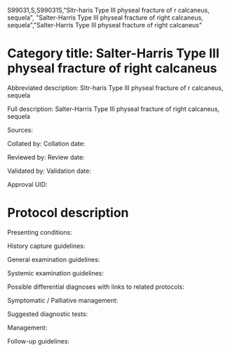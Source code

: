 S99031,S,S99031S,"Sltr-haris Type III physeal fracture of r calcaneus, sequela", "Salter-Harris Type III physeal fracture of right calcaneus, sequela","Salter-Harris Type III physeal fracture of right calcaneus"
# Category title: Salter-Harris Type III physeal fracture of right calcaneus

Abbreviated description: Sltr-haris Type III physeal fracture of r calcaneus, sequela

Full description: Salter-Harris Type III physeal fracture of right calcaneus, sequela

Sources:

Collated by:
Collation date:

Reviewed by:
Review date:

Validated by:
Validation date:

Approval UID:

# Protocol description

Presenting conditions:

History capture guidelines:

General examination guidelines:

Systemic examination guidelines:

Possible differential diagnoses with links to related protocols:

Symptomatic / Palliative management:

Suggested diagnostic tests:

Management:

Follow-up guidelines:
